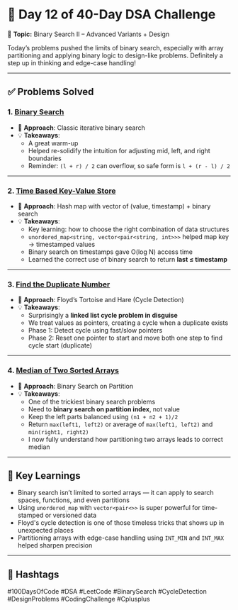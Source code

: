 # 🚀 Day 12 of 40-Day DSA Challenge

📌 **Topic:** Binary Search II – Advanced Variants + Design

Today’s problems pushed the limits of binary search, especially with array partitioning and applying binary logic to design-like problems. Definitely a step up in thinking and edge-case handling!

---

## ✅ Problems Solved

### 1. [Binary Search](https://leetcode.com/problems/binary-search/)
- 🔧 **Approach**: Classic iterative binary search
- 💡 **Takeaways**:
  - A great warm-up
  - Helped re-solidify the intuition for adjusting mid, left, and right boundaries
  - Reminder: `(l + r) / 2` can overflow, so safe form is `l + (r - l) / 2`

---

### 2. [Time Based Key-Value Store](https://leetcode.com/problems/time-based-key-value-store/)
- 🔧 **Approach**: Hash map with vector of (value, timestamp) + binary search
- 💡 **Takeaways**:
  - Key learning: how to choose the right combination of data structures
  - `unordered_map<string, vector<pair<string, int>>>` helped map key → timestamped values
  - Binary search on timestamps gave O(log N) access time
  - Learned the correct use of binary search to return **last ≤ timestamp**

---

### 3. [Find the Duplicate Number](https://leetcode.com/problems/find-the-duplicate-number/)
- 🔧 **Approach**: Floyd’s Tortoise and Hare (Cycle Detection)
- 💡 **Takeaways**:
  - Surprisingly a **linked list cycle problem in disguise**
  - We treat values as pointers, creating a cycle when a duplicate exists
  - Phase 1: Detect cycle using fast/slow pointers
  - Phase 2: Reset one pointer to start and move both one step to find cycle start (duplicate)

---

### 4. [Median of Two Sorted Arrays](https://leetcode.com/problems/median-of-two-sorted-arrays/)
- 🔧 **Approach**: Binary Search on Partition
- 💡 **Takeaways**:
  - One of the trickiest binary search problems
  - Need to **binary search on partition index**, not value
  - Keep the left parts balanced using `(n1 + n2 + 1)/2`
  - Return `max(left1, left2)` or average of `max(left1, left2)` and `min(right1, right2)`
  - I now fully understand how partitioning two arrays leads to correct median

---

## 🧠 Key Learnings

- Binary search isn’t limited to sorted arrays — it can apply to search spaces, functions, and even partitions
- Using `unordered_map` with `vector<pair<>>` is super powerful for time-stamped or versioned data
- Floyd's cycle detection is one of those timeless tricks that shows up in unexpected places
- Partitioning arrays with edge-case handling using `INT_MIN` and `INT_MAX` helped sharpen precision

---

## 📌 Hashtags
#100DaysOfCode #DSA #LeetCode #BinarySearch #CycleDetection #DesignProblems #CodingChallenge #Cplusplus
